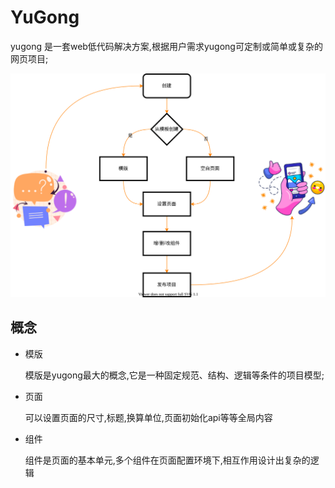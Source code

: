 # YuGong

yugong 是一套web低代码解决方案,根据用户需求yugong可定制或简单或复杂的网页项目;

![Minion](./design.drawio.svg)

## 概念
 + 模版
    
    模版是yugong最大的概念,它是一种固定规范、结构、逻辑等条件的项目模型;

 + 页面

    可以设置页面的尺寸,标题,换算单位,页面初始化api等等全局内容

 + 组件
    
    组件是页面的基本单元,多个组件在页面配置环境下,相互作用设计出复杂的逻辑